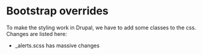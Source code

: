 # Bootstrap overrides

To make the styling work in Drupal, we have to add some classes to the css. Changes are listed here:

- _alerts.scss has massive changes